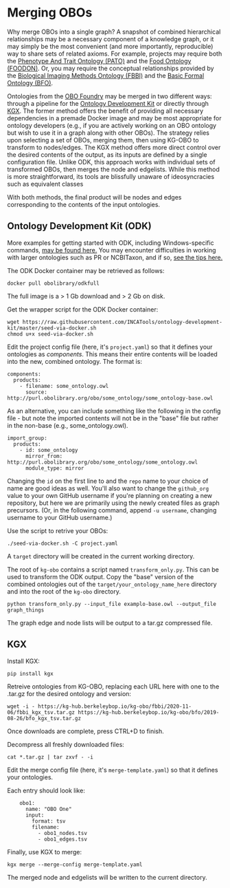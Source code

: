 # Merging OBOs

Why merge OBOs into a single graph? A snapshot of combined hierarchical relationships may be a necessary component of a knowledge graph, or it may simply be the most convenient (and more importantly, reproducible) way to share sets of related axioms. For example, projects may require both the [Phenotype And Trait Ontology (PATO)](https://obofoundry.org/ontology/pato.html) and the [Food Ontology (FOODON)](https://obofoundry.org/ontology/foodon.html). Or, you may require the conceptual relationships provided by the [Biological Imaging Methods Ontology (FBBI)](https://obofoundry.org/ontology/fbbi.html) and the [Basic Formal Ontology (BFO)](https://obofoundry.org/ontology/bfo.html).

Ontologies from the [OBO Foundry](http://obofoundry.org/) may be merged in two different ways: through a pipeline for the [Ontology Development Kit](https://github.com/INCATools/ontology-development-kit) or directly through [KGX](https://github.com/biolink/kgx). The former method offers the benefit of providing all necessary dependencies in a premade Docker image and may be most appropriate for ontology developers (e.g., if you are actively working on an OBO ontology but wish to use it in a graph along with other OBOs). The strategy relies upon selecting a set of OBOs, merging them, then using KG-OBO to transform to nodes/edges. The KGX method offers more direct control over the desired contents of the output, as its inputs are defined by a single configuration file. Unlike ODK, this approach works with individual sets of transformed OBOs, then merges the node and edgelists. While this method is more straightforward, its tools are blissfully unaware of ideosyncracies such as equivalent classes

With both methods, the final product will be nodes and edges corresponding to the contents of the input ontologies.

## Ontology Development Kit (ODK)

More examples for getting started with ODK, including Windows-specific commands, [may be found here.](https://github.com/INCATools/ontology-development-kit/blob/master/docs/CreatingRepo.md) You may encounter difficulties in working with larger ontologies such as PR or NCBITaxon, and if so, [see the tips here.](https://github.com/INCATools/ontology-development-kit/blob/master/docs/DealWithLargeOntologies.md)


The ODK Docker container may be retrieved as follows:

```
docker pull obolibrary/odkfull
```

The full image is a > 1 Gb download and > 2 Gb on disk.

Get the wrapper script for the ODK Docker container:

```
wget https://raw.githubusercontent.com/INCATools/ontology-development-kit/master/seed-via-docker.sh
chmod u+x seed-via-docker.sh
```

Edit the project config file (here, it's `project.yaml`) so that it defines your ontologies as *components*. This means their entire contents will be loaded into the new, combined ontology. The format is:

```
components:
  products:
    - filename: some_ontology.owl
      source: http://purl.obolibrary.org/obo/some_ontology/some_ontology-base.owl
```

As an alternative, you can include something like the following in the config file - but note the imported contents will not be in the "base" file but rather in the non-base (e.g., some_ontology.owl).

```
import_group:
  products:
    - id: some_ontology
      mirror_from: http://purl.obolibrary.org/obo/some_ontology/some_ontology.owl
      module_type: mirror
```

Changing the `id` on the first line to and the `repo` name to your choice of name are good ideas as well. You'll also want to change the `github_org` value to your own GitHub username if you're planning on creating a new repository, but here we are primarily using the newly created files as graph precursors. (Or, in the following command, append `-u username`, changing username to your GitHub username.) 

Use the script to retrive your OBOs:
```
./seed-via-docker.sh -C project.yaml
```

A `target` directory will be created in the current working directory.

The root of `kg-obo` contains a script named `transform_only.py`. This can be used to transform the ODK output. Copy the "base" version of the combined ontologies out of the `target/your_ontology_name_here` directory and into the root of the `kg-obo` directory.

```
python transform_only.py --input_file examplo-base.owl --output_file graph_things
```

The graph edge and node lists will be output to a tar.gz compressed file.


## KGX

Install KGX:

```
pip install kgx
```

Retreive ontologies from KG-OBO, replacing each URL here with one to the .tar.gz for the desired ontology and version:

```
wget -i - https://kg-hub.berkeleybop.io/kg-obo/fbbi/2020-11-06/fbbi_kgx_tsv.tar.gz https://kg-hub.berkeleybop.io/kg-obo/bfo/2019-08-26/bfo_kgx_tsv.tar.gz
```

Once downloads are complete, press CTRL+D to finish.

Decompress all freshly downloaded files:
```
cat *.tar.gz | tar zxvf - -i
```

Edit the merge config file (here, it's `merge-template.yaml`) so that it defines your ontologies.

Each entry should look like:
```
    obo1:
      name: "OBO One"
      input:
        format: tsv
        filename:
          - obo1_nodes.tsv
          - obo1_edges.tsv
```

Finally, use KGX to merge:
```
kgx merge --merge-config merge-template.yaml
```

The merged node and edgelists will be written to the current directory.